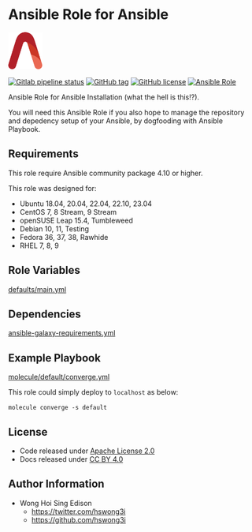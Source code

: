 # Ansible Role for Ansible

<a href="https://alvistack.com" title="AlviStack" target="_blank"><img src="/alvistack.svg" height="75" alt="AlviStack"></a>

[![Gitlab pipeline status](https://img.shields.io/gitlab/pipeline/alvistack/ansible-role-ansible/master)](https://gitlab.com/alvistack/ansible-role-ansible/-/pipelines)
[![GitHub tag](https://img.shields.io/github/tag/alvistack/ansible-role-ansible.svg)](https://github.com/alvistack/ansible-role-ansible/tags)
[![GitHub license](https://img.shields.io/github/license/alvistack/ansible-role-ansible.svg)](https://github.com/alvistack/ansible-role-ansible/blob/master/LICENSE)
[![Ansible Role](https://img.shields.io/badge/galaxy-alvistack.ansible-blue.svg)](https://galaxy.ansible.com/alvistack/ansible)

Ansible Role for Ansible Installation (what the hell is this!?).

You will need this Ansible Role if you also hope to manage the repository and depedency setup of your Ansible, by dogfooding with Ansible Playbook.

## Requirements

This role require Ansible community package 4.10 or higher.

This role was designed for:

-   Ubuntu 18.04, 20.04, 22.04, 22.10, 23.04
-   CentOS 7, 8 Stream, 9 Stream
-   openSUSE Leap 15.4, Tumbleweed
-   Debian 10, 11, Testing
-   Fedora 36, 37, 38, Rawhide
-   RHEL 7, 8, 9

## Role Variables

[defaults/main.yml](defaults/main.yml)

## Dependencies

[ansible-galaxy-requirements.yml](ansible-galaxy-requirements.yml)

## Example Playbook

[molecule/default/converge.yml](molecule/default/converge.yml)

This role could simply deploy to `localhost` as below:

    molecule converge -s default

## License

-   Code released under [Apache License 2.0](LICENSE)
-   Docs released under [CC BY 4.0](http://creativecommons.org/licenses/by/4.0/)

## Author Information

-   Wong Hoi Sing Edison
    -   <https://twitter.com/hswong3i>
    -   <https://github.com/hswong3i>
